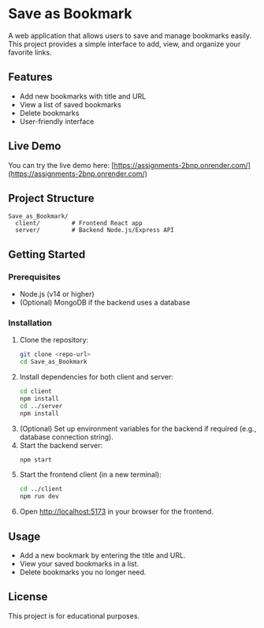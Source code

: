 # Save as Bookmark

A web application that allows users to save and manage bookmarks easily. This project provides a simple interface to add, view, and organize your favorite links.

## Features
- Add new bookmarks with title and URL
- View a list of saved bookmarks
- Delete bookmarks
- User-friendly interface

## Live Demo
You can try the live demo here: [https://assignments-2bnp.onrender.com/](https://assignments-2bnp.onrender.com/)

## Project Structure
```
Save_as_Bookmark/
  client/         # Frontend React app
  server/         # Backend Node.js/Express API
```

## Getting Started

### Prerequisites
- Node.js (v14 or higher)
- (Optional) MongoDB if the backend uses a database

### Installation
1. Clone the repository:
   ```bash
   git clone <repo-url>
   cd Save_as_Bookmark
   ```
2. Install dependencies for both client and server:
   ```bash
   cd client
   npm install
   cd ../server
   npm install
   ```
3. (Optional) Set up environment variables for the backend if required (e.g., database connection string).
4. Start the backend server:
   ```bash
   npm start
   ```
5. Start the frontend client (in a new terminal):
   ```bash
   cd ../client
   npm run dev
   ```
6. Open [http://localhost:5173](http://localhost:5173) in your browser for the frontend.

## Usage
- Add a new bookmark by entering the title and URL.
- View your saved bookmarks in a list.
- Delete bookmarks you no longer need.

## License
This project is for educational purposes. 